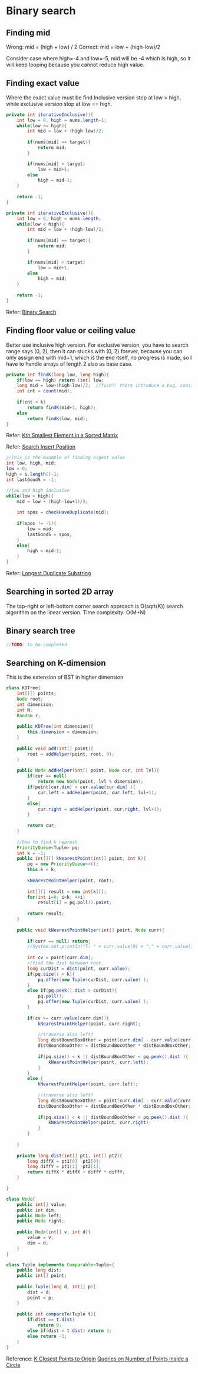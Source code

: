 # Binary search



## Finding mid

Wrong: mid = (high + low) / 2
Correct: mid = low + (high-low)/2

Consider case where high=-4 and low=-5, mid will be -4 which is high, so it will keep looping because you cannot reduce high value.

## Finding exact value

Where the exact value must be find
Inclusive version stop at low > high, while exclusive version stop at low == high.

```java
private int iterativeInclusive(){
    int low = 0, high = nums.length-1;
    while(low <= high){
        int mid = low + (high-low)/2;
    
        if(nums[mid] == target){
            return mid;
        }

        if(nums[mid] < target)
            low = mid+1;
        else
            high = mid-1;
    }
    
    return -1;
}

private int iterativeExclusive(){
    int low = 0, high = nums.length;
    while(low < high){
        int mid = low + (high-low)/2;
    
        if(nums[mid] == target){
            return mid;
        }

        if(nums[mid] < target)
            low = mid+1;
        else
            high = mid;
    }
    
    return -1;
}
```

Refer: [Binary Search](https://leetcode.com/submissions/detail/692206573/)


## Finding floor value or ceiling value

Better use inclusive high version.
For exclusive version, you have to search range says (0, 2),
then it can stucks with (0, 2) forever, because you can only assign end with mid+1, which is the end itself, no progress is made, so I have to handle arrays of length 2 also as base case.

```java
private int findK(long low, long high){
    if(low == high) return (int) low;
    long mid = low+(high-low)/2;  //fuck!! there introduce a bug, consider case -5, -4.
    int cnt = count(mid);
    
    if(cnt < k)
        return findK(mid+1, high);
    else
        return findK(low, mid);
}
```

Refer: [Kth Smallest Element in a Sorted Matrix](https://leetcode.com/problems/kth-smallest-element-in-a-sorted-matrix/submissions/)

Refer: [Search Insert Position](https://leetcode.com/problems/search-insert-position/)

```java
//This is the example of finding higest value
int low, high, mid;
low = 0;
high = s.length()-1;
int lastGoodS = -1;

//low and high inclusive
while(low < high){
    mid = low + (high-low+1)/2;
    
    int spos = checkHaveDuplicate(mid);
    
    if(spos != -1){
        low = mid;
        lastGoodS = spos;
    }
    else{
        high = mid-1;
    }
}
```

Refer: [Longest Duplicate Substring](https://leetcode.com/submissions/detail/696974797/)


## Searching in sorted 2D array

The top-right or left-bottom corner search approach is O(sqrt(K)) search algorithm on the linear version. 
Time complexity: O(M+N)

## Binary search tree

```java
//TODO: to be completed
```

## Searching on K-dimension

This is the extension of BST in higher dimension

```java
class KDTree{
    int[][] points;
    Node root;
    int dimension;
    int N;
    Random r;
    
    public KDTree(int dimension){
        this.dimension = dimension;
    }
    
    public void add(int[] point){
        root = addHelper(point, root, 0);
    }
    
    public Node addHelper(int[] point, Node cur, int lvl){
        if(cur == null)
            return new Node(point, lvl % dimension);
        if(point[cur.dim] < cur.value[cur.dim] ){
            cur.left = addHelper(point, cur.left, lvl+1);
        }
        else{
            cur.right = addHelper(point, cur.right, lvl+1);
        }
        
        return cur;
    }
    
    //how to find k nearest
    PriorityQueue<Tuple> pq;
    int k = -1;
    public int[][] kNearestPoint(int[] point, int k){
        pq = new PriorityQueue<>();
        this.k = k;
        
        kNearestPointHelper(point, root);
        
        int[][] result = new int[k][];
        for(int i=0; i<k; ++i)
            result[i] = pq.poll().point;
        
        return result;
    }
    
    public void kNearestPointHelper(int[] point, Node curr){
        
        if(curr == null) return;
        //System.out.println("T: " + curr.value[0] + "," + curr.value[1]);
        
        int cv = point[curr.dim];
        //find the dist between root.
        long curDist = dist(point, curr.value);
        if(pq.size() < k){
            pq.offer(new Tuple(curDist, curr.value) );
        }
        else if(pq.peek().dist > curDist){
            pq.poll();
            pq.offer(new Tuple(curDist, curr.value) );
        }
        
        if(cv >= curr.value[curr.dim]){
            kNearestPointHelper(point, curr.right);
            
            //traverse also left?
            long distBoundBoxOther = point[curr.dim] - curr.value[curr.dim];
            distBoundBoxOther = distBoundBoxOther * distBoundBoxOther;
            
            if(pq.size() < k || distBoundBoxOther < pq.peek().dist ){
                kNearestPointHelper(point, curr.left);
            }
        }
        else {
            kNearestPointHelper(point, curr.left);
            
            //traverse also left?
            long distBoundBoxOther = point[curr.dim] - curr.value[curr.dim];
            distBoundBoxOther = distBoundBoxOther * distBoundBoxOther;
            
            if(pq.size() < k || distBoundBoxOther < pq.peek().dist ){
                kNearestPointHelper(point, curr.right);
            }
        }
        
    }
    
    private long dist(int[] pt1, int[] pt2){
        long diffX = pt1[0] -pt2[0];
        long diffY = pt1[1] -pt2[1];
        return diffX * diffX + diffY * diffY;
    }

}

class Node{
    public int[] value;
    public int dim;
    public Node left;
    public Node right;
    
    public Node(int[] v, int d){
        value = v;
        dim = d;
    }
}

class Tuple implements Comparable<Tuple>{
    public long dist;
    public int[] point;
    
    public Tuple(long d, int[] p){
        dist = d;
        point = p;
    }
    
    public int compareTo(Tuple t){
        if(dist == t.dist)
            return 0;
        else if(dist < t.dist) return 1;
        else return -1;
    }
}

```

Reference:
[K Closest Points to Origin](https://leetcode.com/submissions/detail/790663659/)
[Queries on Number of Points Inside a Circle](https://leetcode.com/submissions/detail/790694277/)
